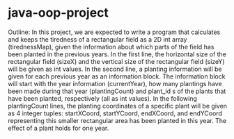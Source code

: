 # java-oop-project


 Outline: In this project, we are expected to write a program that calculates and keeps the tiredness of a rectangular
 field as a 2D int array (tirednessMap), given the information about which parts of the field has been planted in the
previous years.
In the first line, the horizontal size of the rectangular field (sizeX) and the vertical size of the rectangular field (sizeY)
will be given as int values. In the second line, a planting information will be given for each previous year as an
information block. The information block will start with the year information (currentYear), how many plantings have
been made during that year (plantingCount) and plant_id s of the plants that have been planted, respectively (all as int
values). In the following plantingCount lines, the planting coordinates of a specific plant will be given as 4 integer
tuples: startXCoord, startYCoord, endXCoord, and endYCoord representing this smaller rectangular area has been
planted in this year. The effect of a plant holds for one year.

